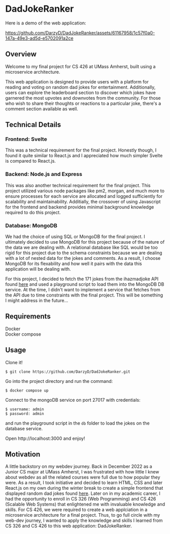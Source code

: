# DadJokeRanker

Here is a demo of the web application:


https://github.com/DarzyD/DadJokeRanker/assets/61167958/1c57f0a0-147a-49e3-ad5d-e5702091a2ce


## Overview

Welcome to my final project for CS 426 at UMass Amherst, built using a microservice architecture. 

This web application is designed to provide users with a platform for reading and voting on random dad jokes for entertainment. Additionally, users can explore the leaderboard section to discover which jokes have garnered the most upvotes and downvotes from the community. For those who wish to share their thoughts or reactions to a particular joke, there's a comment section available as well. 

## Technical Details

### Frontend: Svelte
This was a technical requirement for the final project. Honestly though, I found it quite similar to React.js and I appreciated how much simpler Svelte is compared to React.js.

### Backend: Node.js and Express
This was also another technical requirement for the final project. This project utilized various node packages like pm2, morgan, and much more to ensure processes for each service are allocated and logged sufficiently for scalability and maintainability. Additially, the crossover of using Javascript for the frontend and backend provides minimal background knowledge required to do this project.

### Database: MongoDB
We had the choice of using SQL or MongoDB for the final project. I ultimately decided to use MongoDB for this project because of the nature of the data we are dealing with. A relational database like SQL would be too rigid for this project due to the schema constraints because we are dealing with a lot of nested data for the jokes and comments. As a result, I choose MongoDB for its flexability and how well it pairs with the data this application will be dealing with.

For this project, I decided to fetch the 171 jokes from the ihazmadjoke API found [here](https://icanhazdadjoke.com/api) and used a playground script to load them into the MongoDB DB service. At the time, I didn't want to implement a service that fetches from the API due to time constraints with the final project. This will be something I might address in the future...

## Requirements
Docker \
Docker compose

## Usage
Clone it!

```
$ git clone https://github.com/DarzyD/DadJokeRanker.git
```
Go into the project directory and run the command:
```
$ docker compose up
```

Connect to the mongoDB service on port 27017 with credentials:
```
$ username: admin
$ password: admin
```
and run the playground script in the ```db``` folder to load the jokes on the database service.

Open http://localhost:3000 and enjoy!


## Motivation
A little backstory on my webdev journey. Back in December 2022 as a Junior CS major at UMass Amherst, I was frustrated with how little I knew about webdev as all the related courses were full due to how popular they were. As a result, I took initiative and decided to learn HTML, CSS and later React.js on my own during the winter break to create a simple frontend that displayed random dad jokes found [here](https://github.com/DarzyD/randomDadJokes). Later on in my academic career, I had the opportunity to enroll in CS 326 (Web Programming) and CS 426 (Scalable Web Systems) that enlightened me with invaluable knowledge and skills. For CS 426, we were required to create a web applciation in a microservice architecture for a final project. Thus, to go full circle with my web-dev journey, I wanted to apply the knowledge and skills I learned from CS 326 and CS 426 to this web application: DadJokeRanker.

